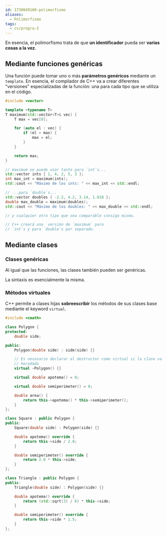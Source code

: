 ```yaml
---
id: 1730849160-polimorfismo
aliases:
  - Polimorfismo
tags:
  - cs/progra-2
---
```


En esencia, el polimorfismo trata de que **un identificador** pueda ser **varias cosas a la vez**.

## Mediante funciones genéricas

Una función puede tomar uno o más **parámetros genéricos** mediante un `template`. En esencia, el compilador de C++ va a crear diferentes "versiones" especializadas de la función: una para cada tipo que se utiliza en el código.

```cpp
#include <vector>

template <typename T>
T maximum(std::vector<T>& vec) {
    T max = vec[0];

    for (auto el : vec) {
        if (el > max) {
            max = el;
        }
    }

    return max;
}

// maximum se puede usar tanto para `int`s...
std::vector ints { 1, 4, 2, 5, 3 };
int max_int = maximum(ints);
std::cout << "Máximo de los ints: " << max_int << std::endl;

// ...para `double`s...
std::vector doubles { -2.2, 4.2, 3.14, 1.618 };
double max_double = maximum(doubles);
std::cout << "Máximo de los doubles: " << max_double << std::endl;

// y cualquier otro tipo que sea comparable consigo mismo.

// C++ creará una  versión de `maximum` para
// `int`s y para `double`s por separado.
```

## Mediante clases

### Clases genéricas

Al igual que las funciones, las clases también pueden ser genéricas.

La sintaxis es esencialmente la misma.

### Métodos virtuales

C++ permite a clases hijas **sobreescribir** los métodos de sus clases base mediante el keyword `virtual`.

```cpp
#include <cmath>

class Polygon {
protected:
    double side;

public:
    Polygon(double side) : side(side) {}

    // Es necesario declarar al destructor como virtual si la clase va a ser
    // heradada
    virtual ~Polygon() {}

    virtual double apotema() = 0;

    virtual double semiperimeter() = 0;

    double area() {
        return this->apotema() * this->semiperimeter();
    }
};

class Square : public Polygon {
public:
    Square(double side) : Polygon(side) {}

    double apotema() override {
        return this->side / 2.0;
    }

    double semiperimeter() override {
        return 2.0 * this->side;
    }
};

class Triangle : public Polygon {
public:
    Triangle(double side) : Polygon(side) {}

    double apotema() override {
        return (std::sqrt(3) / 6) * this->side;
    }

    double semiperimeter() override {
        return this->side * 1.5;
    }
};
```
